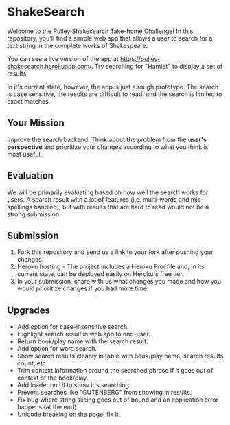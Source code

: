 # ShakeSearch

Welcome to the Pulley Shakesearch Take-home Challenge! In this repository,
you'll find a simple web app that allows a user to search for a text string in
the complete works of Shakespeare.

You can see a live version of the app at
https://pulley-shakesearch.herokuapp.com/. Try searching for "Hamlet" to display
a set of results.

In it's current state, however, the app is just a rough prototype. The search is
case sensitive, the results are difficult to read, and the search is limited to
exact matches.

## Your Mission

Improve the search backend. Think about the problem from the **user's perspective**
and prioritize your changes according to what you think is most useful. 

## Evaluation

We will be primarily evaluating based on how well the search works for users. A search result with a lot of features (i.e. multi-words and mis-spellings handled), but with results that are hard to read would not be a strong submission. 


## Submission

1. Fork this repository and send us a link to your fork after pushing your changes. 
2. Heroku hosting - The project includes a Heroku Procfile and, in its
current state, can be deployed easily on Heroku's free tier.
3. In your submission, share with us what changes you made and how you would prioritize changes if you had more time.


## Upgrades

* Add option for case-insensitive search.
* Highlight search result in web app to end-user.
* Return book/play name with the search result.
* Add option for word search.
* Show search results cleanly in table with book/play name, search results count, etc.
* Trim context information around the searched phrase if it goes out of context of the book/play. 
* Add loader on UI to show it's searching.
* Prevent searches like "GUTENBERG" from showing in results.
* Fix bug where string slicing goes out of bound and an application error happens (at the end).
* Unicode breaking on the page, fix it.
